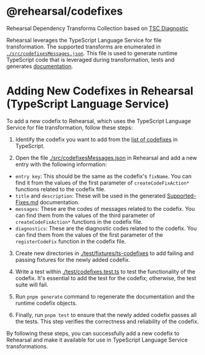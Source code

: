 # @rehearsal/codefixes

Rehearsal Dependency Transforms Collection based on [TSC Diagnostic](https://github.com/microsoft/TypeScript/blob/main/src/compiler/diagnosticMessages.json)

Rehearsal leverages the TypeScript Language Service for file transformation. The supported transforms are enumerated in [`./src/codefixesMessages.json`](./src/codefixesMessages.json). This file is used to generate runtime TypeScript code that is leveraged during transformation, tests and generates [documentation](../../Supported-Fixes.md).

# Adding New Codefixes in Rehearsal (TypeScript Language Service)

To add a new codefix to Rehearsal, which uses the TypeScript Language Service for file transformation, follow these steps:

1. Identify the codefix you want to add from the [list of codefixes](https://github.com/microsoft/TypeScript/tree/main/src/services/codefixes) in TypeScript.

2. Open the file [./src/codefixesMessages.json](./src/codefixesMessages.json) in Rehearsal and add a new entry with the following information:

- `entry key`: This should be the same as the codefix's `fixName`. You can find it from the values of the first parameter of `createCodeFixAction*` functions related to the codefix file.
- `title` and `description`: These will be used in the generated [Supported-Fixes.md](./Supported-Fixes.md) documentation.
- `messages`: These are the codes of messages related to the codefix. You can find them from the values of the third parameter of `createCodeFixAction*` functions in the codefix file.
- `diagnostics`: These are the diagnostic codes related to the codefix. You can find them from the values of the first parameter of the `registerCodeFix` function in the codefix file.

3. Create new directories in [./test/fixtures/ts-codefixes](./test/fixtures/ts-codefixes/) to add failing and passing fixtures for the newly added codefix.

4. Write a test within [./test/codefixes.test.ts](./test/codefixes.test.ts) to test the functionality of the codefix. It's essential to add the test for the codefix; otherwise, the test suite will fail.

5. Run `pnpm generate` command to regenerate the documentation and the runtime codefix objects.

6. Finally, run `pnpm test` to ensure that the newly added codefix passes all the tests. This step verifies the correctness and reliability of the codefix.

By following these steps, you can successfully add a new codefix to Rehearsal and make it available for use in TypeScript Language Service transformations.
